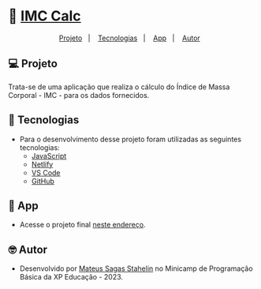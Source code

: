 

# 🚀 [IMC Calc](https://imc-msapp.netlify.app/)

<p align="center">
  <a href="#-projeto">Projeto</a>&nbsp;&nbsp;&nbsp;|&nbsp;&nbsp;&nbsp;
  <a href="#-tecnologias">Tecnologias</a>&nbsp;&nbsp;&nbsp;|&nbsp;&nbsp;&nbsp;
  <a href="#-app">App</a>&nbsp;&nbsp;&nbsp;|&nbsp;&nbsp;&nbsp;
  <a href="#-autor">Autor</a>&nbsp;&nbsp;&nbsp;
</p>

## 💻 Projeto

Trata-se de uma aplicação que realiza o cálculo do Índice de Massa Corporal - IMC - para os dados fornecidos.

## 🌟 Tecnologias

* Para o desenvolvimento desse projeto foram utilizadas as seguintes tecnologias:
  - [JavaScript](https://www.javascript.com/)
  - [Netlify](https://www.netlify.com)
  - [VS Code](https://code.visualstudio.com/)
  - [GitHub](https://github.com/)

## 📶 App

* Acesse o projeto final [neste endereço](https://imc-msapp.netlify.app/).

## 🤓 Autor

* Desenvolvido por [Mateus Sagas Stahelin](https://www.linkedin.com/in/mateus-stahelin/) no Minicamp de Programação Básica da XP Educação - 2023.